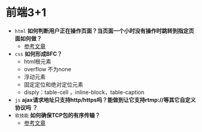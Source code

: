# 前端3+1
- `html` **如何判断用户正在操作页面？当页面一个小时没有操作时跳转到指定页面如何做？**
  - [参考文章](https://blog.csdn.net/WAN_blank/article/details/94741045)
- `css` **如何形成BFC？**
  - html根元素
  - overflow 不为none
  - 浮动元素
  - 固定定位和绝对定位元素
  - disply：table-cell ，inline-block，table-caption
- `js` **ajax请求地址只支持http/https吗？能做到让它支持rtmp://等其它自定义协议吗 ？**
- `软技能` **如何确保TCP包的有序传输？**
  - [参考文章](https://www.cnblogs.com/jianqingwang/p/11450992.html)